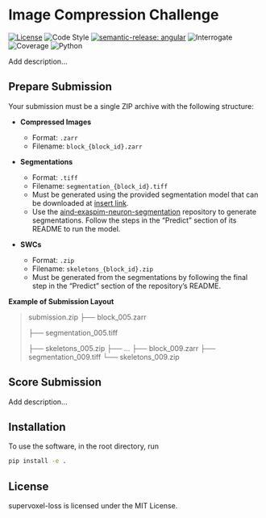 # Image Compression Challenge

[![License](https://img.shields.io/badge/license-MIT-brightgreen)](LICENSE)
![Code Style](https://img.shields.io/badge/code%20style-black-black)
[![semantic-release: angular](https://img.shields.io/badge/semantic--release-angular-e10079?logo=semantic-release)](https://github.com/semantic-release/semantic-release)
![Interrogate](https://img.shields.io/badge/interrogate-100.0%25-brightgreen)
![Coverage](https://img.shields.io/badge/coverage-100%25-brightgreen)
![Python](https://img.shields.io/badge/python->=3.10-blue?logo=python)

Add description...

## Prepare Submission

Your submission must be a single ZIP archive with the following structure:
- **Compressed Images**
  - Format: `.zarr`
  - Filename: `block_{block_id}.zarr`
 
- **Segmentations**
  - Format: `.tiff`
  - Filename: `segmentation_{block_id}.tiff`
  - Must be generated using the provided segmentation model that can be downloaded at [insert link]().
  - Use the [aind-exaspim-neuron-segmentation](https://github.com/AllenNeuralDynamics/aind-exaspim-neuron-segmentation) repository to generate segmentations. Follow the steps in the “Predict” section of its README to run the model.

- **SWCs**
  - Format: `.zip`
  - Filename: `skeletons_{block_id}.zip`
  - Must be generated from the segmentations by following the final step in the “Predict” section of the repository’s README.


**Example of Submission Layout**
<blockquote>
  submission.zip
  ├── block_005.zarr
  
  ├── segmentation_005.tiff
  
  ├── skeletons_005.zip
  ├── ...
  ├── block_009.zarr
  ├── segmentation_009.tiff
  └── skeletons_009.zip
</blockquote>

## Score Submission
Add description...

## Installation
To use the software, in the root directory, run
```bash
pip install -e .
```

## License
supervoxel-loss is licensed under the MIT License.
